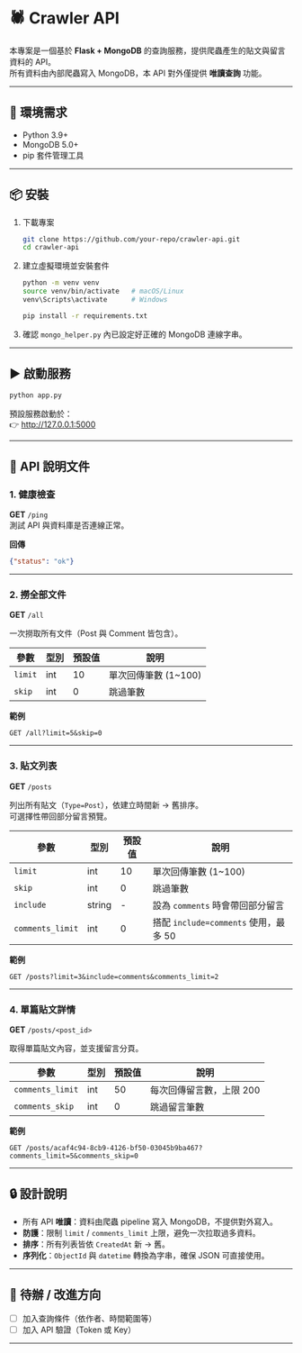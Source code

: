 # 🕷️ Crawler API

本專案是一個基於 **Flask + MongoDB** 的查詢服務，提供爬蟲產生的貼文與留言資料的 API。  
所有資料由內部爬蟲寫入 MongoDB，本 API 對外僅提供 **唯讀查詢** 功能。

---

## 🚀 環境需求

- Python 3.9+
- MongoDB 5.0+
- pip 套件管理工具

---

## 📦 安裝

1. 下載專案
   ```bash
   git clone https://github.com/your-repo/crawler-api.git
   cd crawler-api
   ```

2. 建立虛擬環境並安裝套件
   ```bash
   python -m venv venv
   source venv/bin/activate   # macOS/Linux
   venv\Scripts\activate      # Windows

   pip install -r requirements.txt
   ```

3. 確認 `mongo_helper.py` 內已設定好正確的 MongoDB 連線字串。

---

## ▶️ 啟動服務

```bash
python app.py
```

預設服務啟動於：  
👉 <http://127.0.0.1:5000>

---

## 📘 API 說明文件

### 1. 健康檢查
**GET** `/ping`  
測試 API 與資料庫是否連線正常。  

**回傳**
```json
{"status": "ok"}
```

---

### 2. 撈全部文件
**GET** `/all`

一次撈取所有文件（Post 與 Comment 皆包含）。

| 參數 | 型別 | 預設值 | 說明 |
|------|------|--------|------|
| `limit` | int | 10 | 單次回傳筆數 (1~100) |
| `skip`  | int | 0  | 跳過筆數 |

**範例**
```
GET /all?limit=5&skip=0
```

---

### 3. 貼文列表
**GET** `/posts`

列出所有貼文（`Type=Post`），依建立時間新 → 舊排序。  
可選擇性帶回部分留言預覽。

| 參數 | 型別 | 預設值 | 說明 |
|------|------|--------|------|
| `limit` | int | 10 | 單次回傳筆數 (1~100) |
| `skip` | int | 0 | 跳過筆數 |
| `include` | string | - | 設為 `comments` 時會帶回部分留言 |
| `comments_limit` | int | 0 | 搭配 `include=comments` 使用，最多 50 |

**範例**
```
GET /posts?limit=3&include=comments&comments_limit=2
```

---

### 4. 單篇貼文詳情
**GET** `/posts/<post_id>`

取得單篇貼文內容，並支援留言分頁。

| 參數 | 型別 | 預設值 | 說明 |
|------|------|--------|------|
| `comments_limit` | int | 50 | 每次回傳留言數，上限 200 |
| `comments_skip` | int | 0  | 跳過留言筆數 |

**範例**
```
GET /posts/acaf4c94-8cb9-4126-bf50-03045b9ba467?comments_limit=5&comments_skip=0
```

---

## 🔒 設計說明

- 所有 API **唯讀**：資料由爬蟲 pipeline 寫入 MongoDB，不提供對外寫入。  
- **防護**：限制 `limit` / `comments_limit` 上限，避免一次拉取過多資料。  
- **排序**：所有列表皆依 `CreatedAt` 新 → 舊。  
- **序列化**：`ObjectId` 與 `datetime` 轉換為字串，確保 JSON 可直接使用。  

---

## 📑 待辦 / 改進方向

- [ ] 加入查詢條件（依作者、時間範圍等）  
- [ ] 加入 API 驗證（Token 或 Key）  

---
